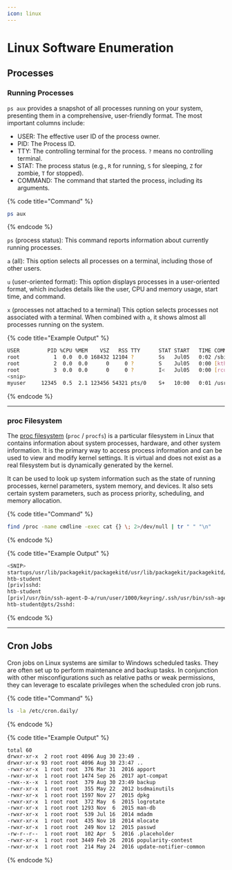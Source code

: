 ```yaml
---
icon: linux
---
```


# Linux Software Enumeration

## Processes

### Running Processes

`ps aux` provides a snapshot of all processes running on your system, presenting them in a comprehensive, user-friendly format. The most important columns include:

* USER: The effective user ID of the process owner.
* PID: The Process ID.
* TTY: The controlling terminal for the process. `?` means no controlling terminal.
* STAT: The process status (e.g., `R` for running, `S` for sleeping, `Z` for zombie, `T` for stopped).
* COMMAND: The command that started the process, including its arguments.

{% code title="Command" %}
```bash
ps aux
```
{% endcode %}

`ps` (process status): This command reports information about currently running processes.

`a` (all): This option selects all processes on a terminal, including those of other users.

`u` (user-oriented format): This option displays processes in a user-oriented format, which includes details like the user, CPU and memory usage, start time, and command.

`x` (processes not attached to a terminal) This option selects processes not associated with a terminal. When combined with `a`, it shows almost all processes running on the system.

{% code title="Example Output" %}
```bash
USER         PID %CPU %MEM    VSZ   RSS TTY      STAT START   TIME COMMAND
root           1  0.0  0.0 168432 12104 ?        Ss   Jul05   0:02 /sbin/init
root           2  0.0  0.0      0     0 ?        S    Jul05   0:00 [kthreadd]
root           3  0.0  0.0      0     0 ?        I<   Jul05   0:00 [rcu_gp]
<snip>
myuser     12345  0.5  2.1 123456 54321 pts/0    S+   10:00   0:01 /usr/bin/python3 myapp.py
```
{% endcode %}

***

### proc Filesystem

The [proc filesystem](https://man7.org/linux/man-pages/man5/proc.5.html) (`proc` / `procfs`) is a particular filesystem in Linux that contains information about system processes, hardware, and other system information. It is the primary way to access process information and can be used to view and modify kernel settings. It is virtual and does not exist as a real filesystem but is dynamically generated by the kernel.

It can be used to look up system information such as the state of running processes, kernel parameters, system memory, and devices. It also sets certain system parameters, such as process priority, scheduling, and memory allocation.

{% code title="Command" %}
```bash
find /proc -name cmdline -exec cat {} \; 2>/dev/null | tr " " "\n"
```
{% endcode %}

{% code title="Example Output" %}
```bash
<SNIP>
startups/usr/lib/packagekit/packagekitd/usr/lib/packagekit/packagekitd/usr/lib/packagekit/packagekitd/usr/lib/packagekit/packagekitdroot@10.129.14.200sshroot@10.129.14.200sshd:
htb-student
[priv]sshd:
htb-student
[priv]/usr/bin/ssh-agent-D-a/run/user/1000/keyring/.ssh/usr/bin/ssh-agent-D-a/run/user/1000/keyring/.sshsshd:
htb-student@pts/2sshd:
```
{% endcode %}

***

## Cron Jobs

Cron jobs on Linux systems are similar to Windows scheduled tasks. They are often set up to perform maintenance and backup tasks. In conjunction with other misconfigurations such as relative paths or weak permissions, they can leverage to escalate privileges when the scheduled cron job runs.

{% code title="Command" %}
```bash
ls -la /etc/cron.daily/
```
{% endcode %}

{% code title="Example Output" %}
```bash
total 60
drwxr-xr-x  2 root root 4096 Aug 30 23:49 .
drwxr-xr-x 93 root root 4096 Aug 30 23:47 ..
-rwxr-xr-x  1 root root  376 Mar 31  2016 apport
-rwxr-xr-x  1 root root 1474 Sep 26  2017 apt-compat
-rwx--x--x  1 root root  379 Aug 30 23:49 backup
-rwxr-xr-x  1 root root  355 May 22  2012 bsdmainutils
-rwxr-xr-x  1 root root 1597 Nov 27  2015 dpkg
-rwxr-xr-x  1 root root  372 May  6  2015 logrotate
-rwxr-xr-x  1 root root 1293 Nov  6  2015 man-db
-rwxr-xr-x  1 root root  539 Jul 16  2014 mdadm
-rwxr-xr-x  1 root root  435 Nov 18  2014 mlocate
-rwxr-xr-x  1 root root  249 Nov 12  2015 passwd
-rw-r--r--  1 root root  102 Apr  5  2016 .placeholder
-rwxr-xr-x  1 root root 3449 Feb 26  2016 popularity-contest
-rwxr-xr-x  1 root root  214 May 24  2016 update-notifier-common
```
{% endcode %}

